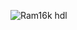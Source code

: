 ![Ram16k hdl](https://github.com/Vamshix57/Project-3.2/assets/143504447/61a55c73-1c2e-4926-8d50-61d9085aa60e)
